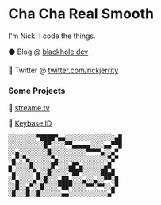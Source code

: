 # Cha Cha Real Smooth

I'm Nick. I code the things.

⚫ Blog @ [blackhole.dev](https://blackhole.dev)

🐤 Twitter @ [twitter.com/rickjerrity](https://twitter.com/rickjerrity)

### Some Projects

🎥 [streame.tv](https://streame.tv)

🔑 [Keybase ID](https://github.com/rickjerrity/keybase-id)
```
░░░░░░░░▀████▀▄▄░░░░░░░░░░░░░░▄█
░░░░░░░░░░█▀░░░░▀▀▄▄▄▄▄░░░░▄▄▀▀█
░░▄░░░░░░░░█░░░░░░░░░░▀▀▀▀▄░░▄▀
░▄▀░▀▄░░░░░░▀▄░░░░░░░░░░░░░░▀▄▀
▄▀░░░░█░░░░░█▀░░░▄█▀▄░░░░░░▄█
▀▄░░░░░▀▄░░█░░░░░▀██▀░░░░░██▄█
░▀▄░░░░▄▀░█░░░▄██▄░░░▄░░▄░░▀▀░█
░░█░░▄▀░░█░░░░▀██▀░░░░▀▀░▀▀░░▄▀
░█░░░█░░█░░░░░░▄▄░░░░░░░░░░░▄▀
```
